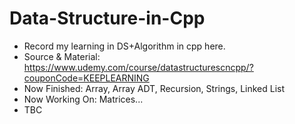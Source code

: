 # Data-Structure-in-Cpp
- Record my learning in DS+Algorithm in cpp here.
- Source & Material: https://www.udemy.com/course/datastructurescncpp/?couponCode=KEEPLEARNING
- Now Finished: Array, Array ADT, Recursion, Strings, Linked List
- Now Working On: Matrices...
- TBC